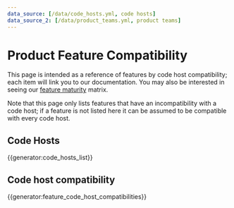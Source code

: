 ```yaml
---
data_source: [/data/code_hosts.yml, code hosts]
data_source_2: [/data/product_teams.yml, product teams]
---
```


# Product Feature Compatibility

This page is intended as a reference of features by code host compatibility; each item will link you to our documentation.
You may also be interested in seeing our [feature maturity](feature_maturity.md) matrix.

Note that this page only lists features that have an incompatibility with a code host; if a feature is not listed here it can be assumed to be compatible with every code host.

## Code Hosts

{{generator:code_hosts_list}}

## Code host compatibility

{{generator:feature_code_host_compatibilities}}

